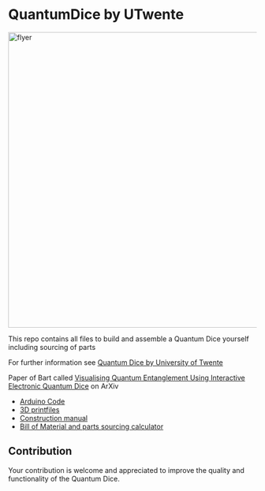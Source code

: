 # QuantumDice by UTwente

<img src="images/Quantum_Dice_Flyer.png" alt="flyer" width="600"/>

This repo contains all files to build and assemble a Quantum Dice yourself including sourcing of parts

For further information see [Quantum Dice by University of Twente](ut.onl/quantumdice)

Paper of Bart called [Visualising Quantum Entanglement Using Interactive Electronic Quantum Dice](https://arxiv.org/abs/2510.04931) on ArXiv

- [Arduino Code](https://gitlab.utwente.nl/m7695371/quantumdice-by-utwente/-/tree/main/Arduino?ref_type=heads)
- [3D printfiles](https://gitlab.utwente.nl/m7695371/quantumdice-by-utwente/-/tree/main/3D%20print%20files?ref_type=heads)
- [Construction manual](<3D print files/ConstructionManual.md>)
- [Bill of Material and parts sourcing calculator](<3D print files/parts list quantum dice.xlsx>)

## Contribution

Your contribution is welcome and appreciated to improve the quality and functionality of the Quantum Dice.
